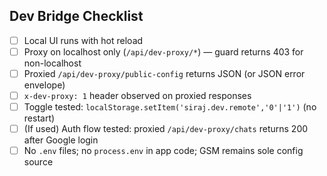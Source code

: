 ## Dev Bridge Checklist
- [ ] Local UI runs with hot reload
- [ ] Proxy on localhost only (`/api/dev-proxy/*`) — guard returns 403 for non-localhost
- [ ] Proxied `/api/dev-proxy/public-config` returns JSON (or JSON error envelope)
- [ ] `x-dev-proxy: 1` header observed on proxied responses
- [ ] Toggle tested: `localStorage.setItem('siraj.dev.remote','0'|'1')` (no restart)
- [ ] (If used) Auth flow tested: proxied `/api/dev-proxy/chats` returns 200 after Google login
- [ ] No `.env` files; no `process.env` in app code; GSM remains sole config source
